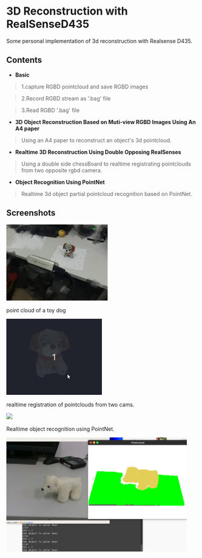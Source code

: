 # 3D Reconstruction with RealSenseD435
Some personal implementation of 3d reconstruction with Realsense D435.

## Contents
* **Basic**
> 1.capture RGBD pointcloud and save RGBD images

> 2.Record RGBD stream as '.bag' file

> 3.Read RGBD '.bag' file
* **3D Object Reconstruction Based on Muti-view RGBD Images Using An A4 paper**
> Using an A4 paper to reconstruct an object's 3d pointcloud.

* **Realtime 3D Reconstruction Using Double Opposing RealSenses**
> Using a double side chessBoard to realtime registrating pointclouds from two opposite rgbd camera.

* **Object Recognition Using PointNet**
> Realtime 3d object partial pointcloud recognition based on PointNet.
 

## Screenshots
<img src="./Doc/workbench.jpg" height="200" width="" >

point cloud of a toy dog

<img src="./Doc/dog.gif" height="200" width="" >

realtime registration of pointclouds from two cams.

<img src="./Doc/doubleCam.gif" height="200" width="" >

Realtime object recognition using PointNet.

<img src="./Doc/PointNet.png" height="300" width="" >





